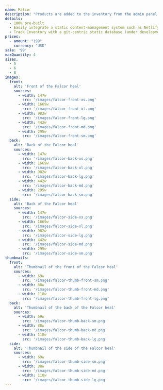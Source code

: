```yaml
---
name: Falcor
description: "Products are added to the inventory from the admin panel. You can access this from the gocommerce.com/admin page. Check it out to learn more.\_"
details:
  - 100% pre-built
  - Easily integrate a static content-management system such as Netlify-CMS
  - Track Inventory with a git-centric static database (under development)
prices:
  - amount: "199"
    currency: "USD"
sale: '99'
maxQuantity: 4
sizes:
  - 5
  - 6
  - 8
images:
  front:
    alt: 'Front of the Falcor heal'
    sources:
      - width: 147w
        src: '/images/falcor-front-xs.png'
      - width: 1669w
        src: '/images/falcor-front-xl.png'
      - width: 982w
        src: '/images/falcor-front-lg.png'
      - width: 442w
        src: '/images/falcor-front-md.png'
      - width: 295w
        src: '/images/falcor-front-sm.png'
  back:
    alt: 'Back of the Falcor heal'
    sources:
      - width: 147w
        src: '/images/falcor-back-xs.png'
      - width: 1669w
        src: '/images/falcor-back-xl.png'
      - width: 982w
        src: '/images/falcor-back-lg.png'
      - width: 442w
        src: '/images/falcor-back-md.png'
      - width: 295w
        src: '/images/falcor-back-sm.png'
  side:
    alt: 'Back of the Falcor heal'
    sources:
      - width: 147w
        src: '/images/falcor-side-xs.png'
      - width: 1669w
        src: '/images/falcor-side-xl.png'
      - width: 982w
        src: '/images/falcor-side-lg.png'
      - width: 442w
        src: '/images/falcor-side-md.png'
      - width: 295w
        src: '/images/falcor-side-sm.png'
thumbnails:
  front:
    alt: 'Thumbnail of the front of the Falcor heal'
    sources:
      - width: 69w
        src: '/images/falcor-thumb-front-sm.png'
      - width: 88w
        src: '/images/falcor-thumb-front-md.png'
      - width: 118w
        src: '/images/falcor-thumb-front-lg.png'
  back:
    alt: 'Thumbnail of the back of the Falcor heal'
    sources:
      - width: 69w
        src: '/images/falcor-thumb-back-sm.png'
      - width: 88w
        src: '/images/falcor-thumb-back-md.png'
      - width: 118w
        src: '/images/falcor-thumb-back-lg.png'
  side:
    alt: 'Thumbnail of the side of the Falcor heal'
    sources:
      - width: 69w
        src: '/images/falcor-thumb-side-sm.png'
      - width: 88w
        src: '/images/falcor-thumb-side-md.png'
      - width: 118w
        src: '/images/falcor-thumb-side-lg.png'
---
```


